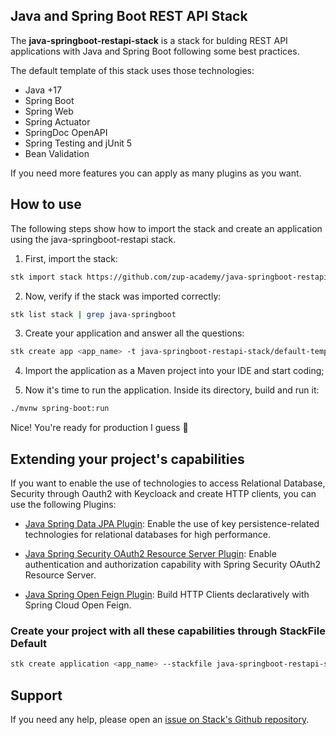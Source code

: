 ## Java and Spring Boot REST API Stack

The **java-springboot-restapi-stack** is a stack for bulding REST API applications with Java and Spring Boot following some best practices.

The default template of this stack uses those technologies:

- Java +17
- Spring Boot
- Spring Web
- Spring Actuator
- SpringDoc OpenAPI
- Spring Testing and jUnit 5
- Bean Validation

If you need more features you can apply as many plugins as you want.

## How to use

The following steps show how to import the stack and create an application using the java-springboot-restapi stack.

1. First, import the stack:
```sh
stk import stack https://github.com/zup-academy/java-springboot-restapi-stack
```

2. Now, verify if the stack was imported correctly:
```sh
stk list stack | grep java-springboot
```

3. Create your application and answer all the questions:
```sh
stk create app <app_name> -t java-springboot-restapi-stack/default-template
```

4. Import the application as a Maven project into your IDE and start coding;

5. Now it's time to run the application. Inside its directory, build and run it:
```sh
./mvnw spring-boot:run
```

Nice! You're ready for production I guess 🥳


## Extending your project's capabilities

If you want to enable the use of technologies to access Relational Database, Security through Oauth2 with Keycloack and create HTTP clients, you can use the following Plugins:

* [Java Spring Data JPA Plugin](https://github.com/zup-academy/java-spring-data-jpa-plugin): Enable the use of key persistence-related technologies for relational databases for high performance.

* [Java Spring Security OAuth2 Resource Server Plugin](https://github.com/zup-academy/java-spring-security-oauth2-resourceserver-plugin): Enable authentication and authorization capability with Spring Security OAuth2 Resource Server.

* [Java Spring Open Feign Plugin](https://github.com/zup-academy/java-spring-security-oauth2-resourceserver-plugin): Build HTTP Clients declaratively with Spring Cloud Open Feign.


### Create your project with all these capabilities through StackFile Default

```sh
stk create application <app_name> --stackfile java-springboot-restapi-stack/default
```

## Support

If you need any help, please open an [issue on Stack's Github repository](https://github.com/zup-academy/java-springboot-restapi-stack/issues). 
